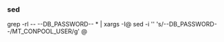 ### sed

grep -rl -- --DB_PASSWORD-- * | xargs -I@ sed -i ''  's/--DB_PASSWORD--/MT_CONPOOL_USER/g' @